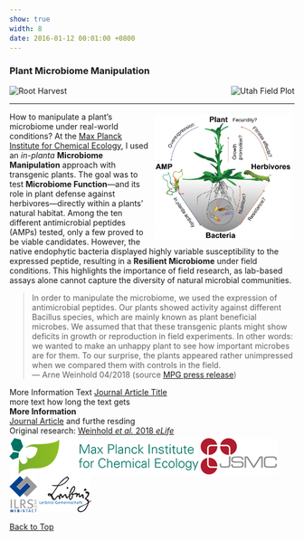 ```yaml
---
show: true
width: 8
date: 2016-01-12 00:01:00 +0800
---
```

<div class="p-4">
     <h3 id="Resilient-Microbiome">Plant Microbiome Manipulation</h3>
      <div style="display: flex; flex-wrap: wrap; justify-content: space-between; gap: 1px;">
       <img data-src="{{ 'assets/images/photos/root_harvest_AWm.jpg' | relative_url }}" alt="Root Harvest" class="lazy rounded frame-img" 
            src="{{ '/assets/images/empty_300x200.png' | relative_url }}" data-toggle="tooltip" data-placement="top" title="Root Harvest">
      <img data-src="{{ 'assets/images/photos/Utah_fieldm.jpg' | relative_url }}" alt="Utah Field Plot" class="lazy rounded frame-img" 
            src="{{ '/assets/images/empty_300x200.png' | relative_url }}" data-toggle="tooltip" data-placement="top" title="Utah Field Plot">
               </div>
 <hr />
 <img src="assets/images/photos/Nicotiana_AMP.jpg" 
         alt="In planta Microbiome Manipulation" 
         class="lazy rounded" 
         style="float: right; width: 48%; height: auto; margin: 5px;"
         data-toggle="tooltip" data-placement="top" title="In planta Microbiome Manipulation">   
<p>
How to manipulate a plant’s microbiome under real-world conditions? At the <a href=" https://www.ice.mpg.de/" target="_blank">Max Planck Institute for Chemical Ecology</a>, I used an <i>in-planta</i> <b>Microbiome Manipulation</b> approach with transgenic plants. The goal was to test <b>Microbiome Function</b>—and its role in plant defense against herbivores—directly within a plants’ natural habitat. 
     Among the ten different antimicrobial peptides (AMPs) tested, only a few proved to be viable candidates. However, the native endophytic bacteria displayed highly variable susceptibility to the expressed peptide, resulting in a <strong>Resilient Microbiome</strong> under field conditions. This highlights the importance of field research, as lab-based assays alone cannot capture the diversity of natural microbial communities.
</p>
<blockquote>In order to manipulate the microbiome, we used the expression of antimicrobial peptides. Our plants showed activity against different Bacillus species, which are mainly known as plant beneficial microbes. We assumed that that these transgenic plants might show deficits in growth or reproduction in field experiments. In other words: we wanted to make an unhappy plant to see how important microbes are for them. To our surprise, the plants appeared rather unimpressed when we compared them with controls in the field. 
     <footer class="fs-7">— Arne Weinhold 04/2018 (source <a href=" https://phys.org/news/2018-04-microbiome-native-resilient.html" class="external" target="_blank" rel="noopener noreferrer">MPG press release</a>)
     </footer>
       </blockquote>
   <div class="card bg-light mb-3" style="max-width: 18rem;">
  <div class="card-header">More Information
  Text <a href="https://link-to-journal-article.com" class="card-link">Journal Article Title</a> more text  how long the text gets 
  </div> </div>
  <div class="card bg-light mb-3" style="max-width: 18rem;">
  <div class="card-header bg-secondary text-white">
    <strong>More Information</strong><br>
    <a href="https://phys.org/news/2018-04-microbiome-native-resilient.html" class="card-link text-white">Journal Article</a> and furthe resding 
  </div>
</div>
    <div style="display: flex; flex-direction: column; align-items: start; gap: 5px;">
    <span>
        Original research: 
        <a href=" https://elifesciences.org/articles/28715" class="external" target="_blank" rel="noopener noreferrer">
            Weinhold <i>et al.</i> 2018 <i>eLife</i>
        </a>
    </span>
    <div style="display: flex; gap: 10px; align-items: center;">
        <span class="__dimensions_badge_embed__" 
              data-doi="10.7554/eLife.28715" 
              data-style="small_rectangle">
        </span>
        <div class='altmetric-embed' 
             data-badge-popover='bottom' 
             data-doi='10.7554/eLife.28715'>
        </div>
        <a href="https://plu.mx/plum/a/?doi=10.7554/eLife.28715" 
           class="plumx-plum-print-popup" 
           data-popup="bottom" 
           data-theme="liberty" 
           data-badge="false" 
           data-size="small">
        </a>
    </div>
</div>
 <img src="/assets/logo/logo64_ICE.png" alt="ICE Logo" class="rounded-sm img-fluid logo-img">
     <img src="/assets/logo/logo64_JSMC.png" alt="JSMC Logo" class="rounded-sm img-fluid logo-img"> 
     <img src="/assets/logo/logo64_ILRSMIB.png" alt="ILRS Logo" class="rounded-sm img-fluid logo-img">
    <img src="/assets/logo/logo64_Leip.png" alt="Leibniz Logo" class="rounded-sm img-fluid logo-img">
      <p><a href="#top">Back to Top <i class="fas fa-angle-double-up"></i></a></p>
</div>
